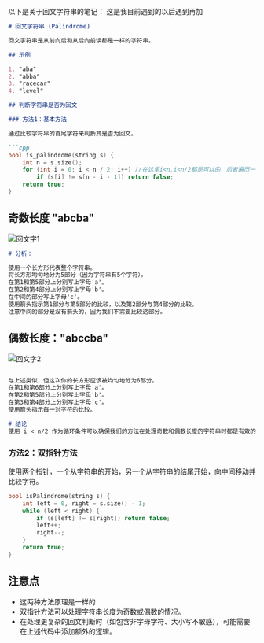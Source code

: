 以下是关于回文字符串的笔记：
这是我目前遇到的以后遇到再加

```markdown
# 回文字符串 (Palindrome)

回文字符串是从前向后和从后向前读都是一样的字符串。

## 示例

1. "aba"
2. "abba"
3. "racecar"
4. "level"

## 判断字符串是否为回文

### 方法1：基本方法

通过比较字符串的首尾字符来判断其是否为回文。

```cpp
bool is_palindrome(string s) {
    int n = s.size();
    for (int i = 0; i < n / 2; i++) //在这里i<n,i<n/2都是可以的，后者遍历一半，更快。
        if (s[i] != s[n - i - 1]) return false;
    return true;
}

```
## 奇数长度 "abcba"
![回文字1](https://github.com/WenbinBAI/AtCoder-Beginner-Contest-Nootbook/assets/77138767/f63e19c3-9703-4fbe-bbef-6e38aff1c2f7)
```markdown
# 分析：

使用一个长方形代表整个字符串。
将长方形均匀地分为5部分（因为字符串有5个字符）。
在第1和第5部分上分别写上字母'a'。
在第2和第4部分上分别写上字母'b'。
在中间的部分写上字母'c'。
使用箭头指示第1部分与第5部分的比较，以及第2部分与第4部分的比较。
注意中间的部分是没有箭头的，因为我们不需要比较这部分。
```
## 偶数长度："abccba"
![回文字2](https://github.com/WenbinBAI/AtCoder-Beginner-Contest-Nootbook/assets/77138767/be05bfd5-444e-4c67-94ca-e316bb2cdd99)
```markdown

与上述类似，但这次你的长方形应该被均匀地分为6部分。
在第1和第6部分上分别写上字母'a'。
在第2和第5部分上分别写上字母'b'。
在第3和第4部分上分别写上字母'c'。
使用箭头指示每一对字符的比较。

# 结论
使用 i < n/2 作为循环条件可以确保我们的方法在处理奇数和偶数长度的字符串时都是有效的。对于奇数长度的字符串，我们不需要考虑中心字符，而对于偶数长度的字符串，我们确保了每个前半部分字符都与其对应的后半部分字符进行了比较。
```




### 方法2：双指针方法

使用两个指针，一个从字符串的开始，另一个从字符串的结尾开始，向中间移动并比较字符。

```cpp
bool isPalindrome(string s) {
    int left = 0, right = s.size() - 1;
    while (left < right) {
        if (s[left] != s[right]) return false;
        left++;
        right--;
    }
    return true;
}
```

## 注意点
- 这两种方法原理是一样的
- 双指针方法可以处理字符串长度为奇数或偶数的情况。
- 在处理更复杂的回文判断时（如包含非字母字符、大小写不敏感），可能需要在上述代码中添加额外的逻辑。



